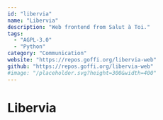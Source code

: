 ```yaml
---
id: "libervia"
name: "Libervia"
description: "Web frontend from Salut à Toi."
tags:
  - "AGPL-3.0"
  - "Python"
category: "Communication"
website: "https://repos.goffi.org/libervia-web"
github: "https://repos.goffi.org/libervia-web"
#image: "/placeholder.svg?height=300&width=400"
---
```


# Libervia
